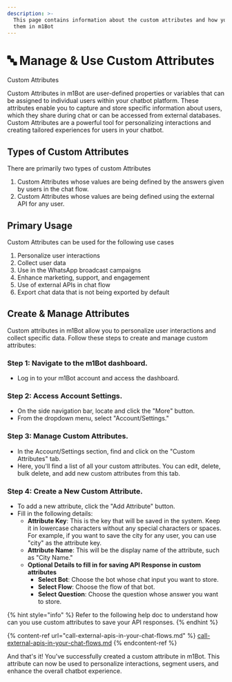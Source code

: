 ```yaml
---
description: >-
  This page contains information about the custom attributes and how you can use
  them in m1Bot
---
```


# 🔤 Manage & Use Custom Attributes

Custom Attributes

Custom Attributes in m1Bot are user-defined properties or variables that can be assigned to individual users within your chatbot platform. These attributes enable you to capture and store specific information about users, which they share during chat or can be accessed from external databases. Custom Attributes are a powerful tool for personalizing interactions and creating tailored experiences for users in your chatbot.

## Types of Custom Attributes

There are primarily two types of custom Attributes

1. Custom Attributes whose values are being defined by the answers given by users in the chat flow.
2. Custom Attributes whose values are being defined using the external API for any user.

## Primary Usage

Custom Attributes can be used for the following use cases

1. Personalize user interactions
2. Collect user data
3. Use in the WhatsApp broadcast campaigns
4. Enhance marketing, support, and engagement
5. Use of external APIs in chat flow
6. Export chat data that is not being exported by default

## Create & Manage Attributes

Custom attributes in m1Bot allow you to personalize user interactions and collect specific data. Follow these steps to create and manage custom attributes:

### **Step 1: Navigate to the** m1Bot **dashboard.**

* Log in to your m1Bot account and access the dashboard.

### **Step 2: Access Account Settings.**

* On the side navigation bar, locate and click the "More" button.
* From the dropdown menu, select "Account/Settings."

### **Step 3: Manage Custom Attributes.**

* In the Account/Settings section, find and click on the "Custom Attributes" tab.
* Here, you'll find a list of all your custom attributes. You can edit, delete, bulk delete, and add new custom attributes from this tab.

### **Step 4: Create a New Custom Attribute.**

* To add a new attribute, click the "Add Attribute" button.
* Fill in the following details:
  * **Attribute Key**: This is the key that will be saved in the system. Keep it in lowercase characters without any special characters or spaces. For example, if you want to save the city for any user, you can use "city" as the attribute key.
  * **Attribute Name**: This will be the display name of the attribute, such as "City Name."
  * **Optional Details to fill in for saving API Response in custom attributes**
    * **Select Bot**: Choose the bot whose chat input you want to store.
    * **Select Flow**: Choose the flow of that bot.
    * **Select Question**: Choose the question whose answer you want to store.

{% hint style="info" %}
Refer to the following help doc to understand how can you use custom attributes to save your API responses.
{% endhint %}

{% content-ref url="call-external-apis-in-your-chat-flows.md" %}
[call-external-apis-in-your-chat-flows.md](call-external-apis-in-your-chat-flows.md)
{% endcontent-ref %}

And that's it! You've successfully created a custom attribute in m1Bot. This attribute can now be used to personalize interactions, segment users, and enhance the overall chatbot experience.
